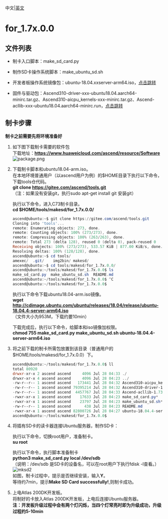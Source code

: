 中文|[英文](README_EN.md)

# for_1.7x.0.0

## 文件列表

- 制卡入口脚本：make_sd_card.py

- 制作SD卡操作系统脚本：make_ubuntu_sd.sh

- 开发者板操作系统镜像包：ubuntu-18.04.xxserver-arm64.iso，[点击跳转](http://cdimage.ubuntu.com/ubuntu/releases/18.04/release/)

- 固件与驱动包：Ascend310-driver-xxx-ubuntu18.04.aarch64-minirc.tar.gz、Ascend310-aicpu_kernels-xxx-minirc.tar.gz、Ascend-acllib-xxx-ubuntu18.04.aarch64-minirc.run，[点击跳转](https://www.huaweicloud.com/ascend/resource/Software)

## 制卡步骤

**制卡之前需要先将环境准备好**

1. 如下图下载制卡需要的软件包  
	下载地址：**https://www.huaweicloud.com/ascend/resource/Software**  
	![](https://images.gitee.com/uploads/images/2020/1205/163102_c6ea4a17_5400693.png "package.png")

2. 下载制卡脚本和ubuntu18.04-arm.iso。  
	在本地环境普通用户（以ascend用户为例）的$HOME目录下执行以下命令，下载tools仓代码。  
	**git clone https://gitee.com/ascend/tools.git**  
	（注：如果没有安装git，执行sudo apt-get install git 安装git）  

	执行以下命令，进入C73制卡目录。  
	**cd $HOME/tools/makesd/for_1.7x.0.0/**  
	```powershell  
	ascend@ubuntu:~$ git clone https://gitee.com/ascend/tools.git
	Cloning into 'tools'...
	remote: Enumerating objects: 273, done.
	remote: Counting objects: 100% (273/273), done.
	remote: Compressing objects: 100% (263/263), done.
	remote: Total 273 (delta 128), reused 0 (delta 0), pack-reused 0
	Receiving objects: 100% (273/273), 533.57 KiB | 877.00 KiB/s, done.
	Resolving deltas: 100% (128/128), done.
	ascend@ubuntu:~$ cd tools/
	amexec/  .git/    img2bin/ makesd/  
	ascend@ubuntu:~$ cd tools/makesd/for_1.7x.0.0/
	ascend@ubuntu:~/tools/makesd/for_1.7x.0.0$ ls
	make_sd_card.py  make_ubuntu_sd.sh  README.md
	ascend@ubuntu:~/tools/makesd/for_1.7x.0.0$ ^C
	ascend@ubuntu:~/tools/makesd/for_1.7x.0.0$ 
	```  
	执行以下命令下载ubuntu18.04-arm.iso镜像。  
	**wget http://cdimage.ubuntu.com/ubuntu/releases/18.04/release/ubuntu-18.04.4-server-arm64.iso**  
	（文件大小为953M，下载约要10min）  
	
	下载完成后，执行以下命令，给脚本和iso镜像加权限。  
	**chmod 755 make_sd_card.py make_ubuntu_sd.sh ubuntu-18.04.4-server-arm64.iso**  
	
3. 将之前下载的制卡所需包放置到该目录（普通用户的 $HOME/tools/makesd/for_1.7x.0.0）下。  
	```powershell  
	ascend@ubuntu:~/tools/makesd/for_1.7x.0.0$ ll
	total 80920
	drwxr-xr-x 2 ascend ascend     4096 Jul 28 04:33 ./
	drwxr-xr-x 4 ascend ascend     4096 Jul 28 04:23 ../
	-rw-r--r-- 1 ascend ascend   173441 Jul 28 04:32 Ascend310-aicpu_kernels-1.73.5.1.b050-minirc.tar.gz
	-rw-r--r-- 1 ascend ascend 79395214 Jul 28 04:32 Ascend310-driver-1.73.5.1.b050-ubuntu18.04.aarch64-minirc.tar.gz
	-rw-r--r-- 1 ascend ascend  4457767 Jul 28 04:33 Ascend-acllib-1.73.5.1.b050-ubuntu18.04.aarch64-minirc.run
	-rwxr-xr-x 1 ascend ascend    17633 Jul 28 04:23 make_sd_card.py*
	-rwxr-xr-x 1 ascend ascend    23797 Jul 28 04:23 make_ubuntu_sd.sh*
	-rw-r--r-- 1 ascend ascend      438 Jul 28 04:23 README.md
	-rwxr-xr-x 1 ascend ascend 82800726 Jul 28 04:27 ubuntu-18.04.4-server-arm64.iso*
	ascend@ubuntu:~/tools/makesd/for_1.7x.0.0$ 
	```  

4. 将插有SD卡的读卡器连接Ubuntu服务器，制作SD卡：  

	执行以下命令，切换root用户，准备制卡。  
	**su root**

	执行以下命令，执行脚本准备制卡  
	**python3 make_sd_card.py local /dev/sdb**  
	（说明：/dev/sdb 是SD卡的设备名，可以在root用户下执行fdisk -l查看。）  
	![mksd2](https://images.gitee.com/uploads/images/2020/0729/140246_f7c541a0_5395865.png)  
	如图，制卡过程中，提示是否继续安装，输入**Y**。  
	等待约7min，提示**Make SD Card successfully!**,则制卡成功。  
	
5. 上电Atlas 200DK开发板。  
	将制好的卡放入Atlas 200DK开发板，上电后连接Ubuntu服务器。  
	**注：开发板升级过程中会有两个灯闪烁，当四个灯常亮时即为升级成功，升级过程约5-10min**  